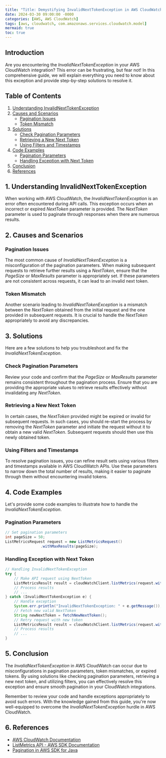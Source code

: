 ```yaml
---
title: "Title: Demystifying InvalidNextTokenException in AWS CloudWatch"
date: 2024-03-30 09:00:00 -0000
categories: [AWS, AWS CloudWatch]
tags: [aws, cloudwatch, com.amazonaws.services.cloudwatch.model]
mermaid: true
toc: true
---
```



## Introduction
Are you encountering the *InvalidNextTokenException* in your AWS CloudWatch integration? This error can be frustrating, but fear not! In this comprehensive guide, we will explain everything you need to know about this exception and provide step-by-step solutions to resolve it.

## Table of Contents
1. [Understanding InvalidNextTokenException](#understanding-invalidnexttokenexception)
2. [Causes and Scenarios](#causes-and-scenarios)
    - [Pagination Issues](#pagination-issues)
    - [Token Mismatch](#token-mismatch)
3. [Solutions](#solutions)
    - [Check Pagination Parameters](#check-pagination-parameters)
    - [Retrieving a New Next Token](#retrieving-a-new-next-token)
    - [Using Filters and Timestamps](#using-filters-and-timestamps)
4. [Code Examples](#code-examples)
    - [Pagination Parameters](#pagination-parameters)
    - [Handling Exception with Next Token](#handling-exception-with-next-token)
5. [Conclusion](#conclusion)
6. [References](#references)

## 1. Understanding InvalidNextTokenException <a name="understanding-invalidnexttokenexception"></a>
When working with AWS CloudWatch, the *InvalidNextTokenException* is an error often encountered during API calls. This exception occurs when an incorrect or expired *NextToken* parameter is provided. The *NextToken* parameter is used to paginate through responses when there are numerous results.

## 2. Causes and Scenarios <a name="causes-and-scenarios"></a>
### Pagination Issues <a name="pagination-issues"></a>
The most common cause of *InvalidNextTokenException* is a misconfiguration of the pagination parameters. When making subsequent requests to retrieve further results using a *NextToken*, ensure that the *PageSize* or *MaxResults* parameter is appropriately set. If these parameters are not consistent across requests, it can lead to an invalid next token.

### Token Mismatch <a name="token-mismatch"></a>
Another scenario leading to *InvalidNextTokenException* is a mismatch between the *NextToken* obtained from the initial request and the one provided in subsequent requests. It is crucial to handle the *NextToken* appropriately to avoid any discrepancies.

## 3. Solutions <a name="solutions"></a>
Here are a few solutions to help you troubleshoot and fix the *InvalidNextTokenException*.

### Check Pagination Parameters <a name="check-pagination-parameters"></a>
Review your code and confirm that the *PageSize* or *MaxResults* parameter remains consistent throughout the pagination process. Ensure that you are providing the appropriate values to retrieve results effectively without invalidating any *NextToken*.

### Retrieving a New Next Token <a name="retrieving-a-new-next-token"></a>
In certain cases, the *NextToken* provided might be expired or invalid for subsequent requests. In such cases, you should re-start the process by removing the *NextToken* parameter and initiate the request without it to obtain a new valid *NextToken*. Subsequent requests should then use this newly obtained token.

### Using Filters and Timestamps <a name="using-filters-and-timestamps"></a>
To resolve pagination issues, you can refine result sets using various filters and timestamps available in AWS CloudWatch APIs. Use these parameters to narrow down the total number of results, making it easier to paginate through them without encountering invalid tokens.

## 4. Code Examples <a name="code-examples"></a>
Let's provide some code examples to illustrate how to handle the *InvalidNextTokenException*.

### Pagination Parameters <a name="pagination-parameters"></a>
```java
// Set pagination parameters
int pageSize = 50;
ListMetricsRequest request = new ListMetricsRequest()
                .withMaxResults(pageSize);
```

### Handling Exception with Next Token <a name="handling-exception-with-next-token"></a>
```java
// Handling InvalidNextTokenException
try {
    // Make API request using NextToken
    ListMetricsResult result = cloudWatchClient.listMetrics(request.withNextToken("invalid_token"));
    // Process results
    // ...
} catch (InvalidNextTokenException e) {
    // Handle exception
    System.err.println("InvalidNextTokenException: " + e.getMessage());
    // Fetch new valid NextToken
    String newNextToken = fetchNewNextToken();
    // Retry request with new token
    ListMetricsResult result = cloudWatchClient.listMetrics(request.withNextToken(newNextToken));
    // Process results
    // ...
}
```

## 5. Conclusion <a name="conclusion"></a>
The *InvalidNextTokenException* in AWS CloudWatch can occur due to misconfigurations in pagination parameters, token mismatches, or expired tokens. By using solutions like checking pagination parameters, retrieving a new next token, and utilizing filters, you can effectively resolve this exception and ensure smooth pagination in your CloudWatch integrations.

Remember to review your code and handle exceptions appropriately to avoid such errors. With the knowledge gained from this guide, you're now well-equipped to overcome the *InvalidNextTokenException* hurdle in AWS CloudWatch.

## 6. References <a name="references"></a>
- [AWS CloudWatch Documentation](https://docs.aws.amazon.com/cloudwatch/index.html)
- [ListMetrics API - AWS SDK Documentation](https://docs.aws.amazon.com/sdk-for-java/v2/developer-guide/examples-cloudwatch-metrics.html#list-metrics)
- [Pagination in AWS SDK for Java](https://docs.aws.amazon.com/sdk-for-java/v2/developer-guide/java-dg-pagination.html)